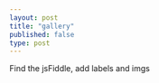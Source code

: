 ```yaml
---
layout: post
title: "gallery"
published: false
type: post
---
```

Find the jsFiddle, add labels and imgs